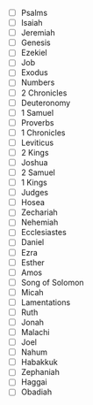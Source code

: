 - [ ] Psalms
- [ ] Isaiah
- [ ] Jeremiah
- [ ] Genesis
- [ ] Ezekiel
- [ ] Job
- [ ] Exodus
- [ ] Numbers
- [ ] 2 Chronicles
- [ ] Deuteronomy
- [ ] 1 Samuel
- [ ] Proverbs
- [ ] 1 Chronicles
- [ ] Leviticus
- [ ] 2 Kings
- [ ] Joshua
- [ ] 2 Samuel
- [ ] 1 Kings
- [ ] Judges
- [ ] Hosea
- [ ] Zechariah
- [ ] Nehemiah
- [ ] Ecclesiastes
- [ ] Daniel
- [ ] Ezra
- [ ] Esther
- [ ] Amos
- [ ] Song of Solomon
- [ ] Micah
- [ ] Lamentations
- [ ] Ruth
- [ ] Jonah
- [ ] Malachi
- [ ] Joel
- [ ] Nahum
- [ ] Habakkuk
- [ ] Zephaniah
- [ ] Haggai
- [ ] Obadiah
